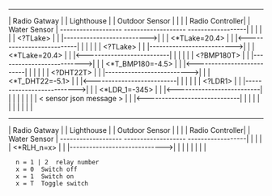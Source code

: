 

-------------------           -------------------          -------------------
| Radio Gatway    |           | Lighthouse      |          | Outdoor Sensor  |
|                 |           | Radio Controller|          | Water Sensor    |
-------------------           -------------------          ------------------|
        |                              |                           |
        |                              |   <?TLake>                |
        |                              |-------------------------->|
        |                              |   <*TLake=20.4>           |
        |                              |<--------------------------|
        |                              |                           |
        |                              |   <?TLake>                |
        |                              |-------------------------->|
        |                              |   <*TLake=20.4>           |
        |                              |<--------------------------|
        |                              |                           |
        |                              |   <?BMP180T>              |
        |                              |-------------------------->|
        |                              |   <*T_BMP180=-4.5>        |
        |                              |<--------------------------|
        |                              |                           |
        |                              |   <?DHT22T>               |
        |                              |-------------------------->|
        |                              |   <*T_DHT22=-5.1>         |
        |                              |<--------------------------|
        |                              |                           |
        |                              |   <?LDR1>                 |
        |                              |-------------------------->|
        |                              |   <*LDR_1=-345>           |
        |                              |<--------------------------|
        |                              |                           |
        |                              |                           |
        |   < sensor json message >    |                           |
        |<-----------------------------|                           |
        |                              |                           |
        |                              |                           |
        |                              |                           |


-------------------           -------------------          -------------------
| Radio Gatway    |           | Lighthouse      |          | Outdoor Sensor  |
|                 |           | Radio Controller|          | Water Sensor    |
-------------------           -------------------          ------------------|
        |                              |                           |
        |   <*RLH_n=x>                 |                           |
        |----------------------------->|                           |
        |                              |                           |
        |                              |                           |

      n = 1 | 2  relay number
      x = 0  Switch off
      x = 1  Switch on 
      x = T  Toggle switch

    